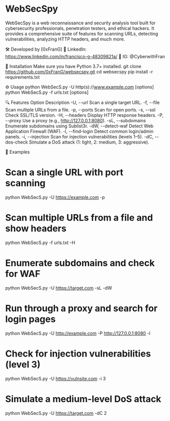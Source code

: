 # WebSecSpy
WebSecSpy is a web reconnaissance and security analysis tool built for cybersecurity professionals, penetration testers, and ethical hackers.
It provides a comprehensive suite of features for scanning URLs, detecting vulnerabilities, analyzing HTTP headers, and much more.

🛠️ Developed by [0xFranG]
🔗 LinkedIn: https://www.linkedin.com/in/francisco-g-48309821a/ 
📸 IG: @CyberwithFran


🔧 Installation
Make sure you have Python 3.7+ installed.
	git clone https://github.com/0xFranG/websecspy.git
	cd websecspy
	pip install -r requirements.txt


⚙️ Usage
python WebSecS.py -U http(s)://www.example.com [options]
python WebSecS.py -f urls.txt [options]


🔍 Features
Option			Description
-U, --url		Scan a single target URL.
-f, --file		Scan multiple URLs from a file.
-p, --ports		Scan for open ports.
-s, --ssl		Check SSL/TLS version.
-H, --headers		Display HTTP response headers.
-P, --proxy		Use a proxy (e.g., http://127.0.0.1:8080).
-sL, --subdomains	Enumerate subdomains using Sublist3r.
-dW, --detect-waf	Detect Web Application Firewall (WAF).
-l, --find-login	Detect common login/admin panels.
-i, --injection		Scan for injection vulnerabilities (levels 1–5).
-dC, --dos-check	Simulate a DoS attack (1: light, 2: medium, 3: aggressive).




📘 Examples
# Scan a single URL with port scanning
python WebSecS.py -U https://example.com -p

# Scan multiple URLs from a file and show headers
python WebSecS.py -f urls.txt -H

# Enumerate subdomains and check for WAF
python WebSecS.py -U https://target.com -sL -dW

# Run through a proxy and search for login pages
python WebSecS.py -U http://example.com -P http://127.0.0.1:8080 -l

# Check for injection vulnerabilities (level 3)
python WebSecS.py -U https://vulnsite.com -i 3

# Simulate a medium-level DoS attack
python WebSecS.py -U https://target.com -dC 2
